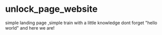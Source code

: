 # unlock_page_website
simple landing page ,simple train with a little knowledge
dont forget "hello world"
and here we are!
